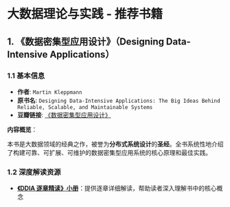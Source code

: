 # 大数据理论与实践 - 推荐书籍

## 1. 《数据密集型应用设计》（Designing Data-Intensive Applications）

### 1.1 基本信息

- **作者**: `Martin Kleppmann`
- **原书名**: `Designing Data-Intensive Applications: The Big Ideas Behind Reliable, Scalable, and Maintainable Systems`
- **豆瓣链接**: [《数据密集型应用设计》](https://book.douban.com/subject/30329536/)

**内容概览**：

本书是大数据领域的经典之作，被誉为**分布式系统设计**的**圣经**。全书系统性地介绍了构建可靠、可扩展、可维护的数据密集型应用系统的核心原理和最佳实践。

### 1.2 深度解读资源

- **[《DDIA 逐章精读》小册](https://ddia.qtmuniao.com/#/)**：提供逐章详细解读，帮助读者深入理解书中的核心概念
